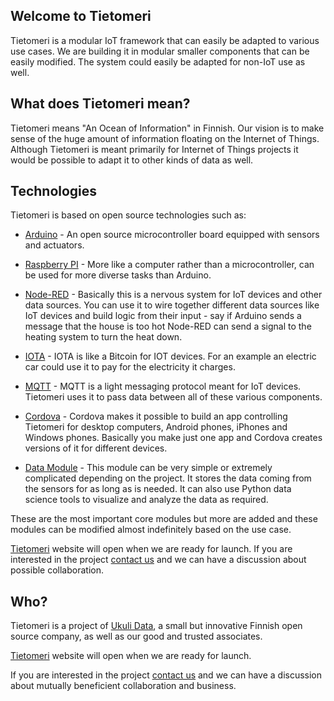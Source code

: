 ## Welcome to Tietomeri

Tietomeri is a modular IoT framework that can easily be adapted to various use cases. We are building it in modular smaller components that can be easily modified. The system could easily be adapted for non-IoT use as well.

## What does Tietomeri mean?

Tietomeri means "An Ocean of Information" in Finnish. Our vision is to make sense of the huge amount of information floating on the Internet of Things. Although Tietomeri is meant primarily for Internet of Things projects it would be possible to adapt it to other kinds of data as well. 

## Technologies
Tietomeri is based on open source technologies such as:

- [Arduino](https://github.com/Ukuli-Data/Ukuli-Tietomeri-Arduino) - An open source microcontroller board equipped with sensors and actuators. 

- [Raspberry PI](https://github.com/Ukuli-Data/Ukuli-Tietomeri-RaspberryPI) - More like a computer rather than a microcontroller, can be used for more diverse tasks than Arduino.

- [Node-RED](https://github.com/Ukuli-Data/Ukuli-Tietomeri-Node-Red) - Basically this is a nervous system for IoT devices and other data sources. You can use it to wire together different data sources like IoT devices and build logic from their input - say if Arduino sends a message that the house is too hot Node-RED can send a signal to the heating system to turn the heat down.

- [IOTA](https://github.com/Ukuli-Data/Ukuli-Tietomeri-IOTA) - IOTA is like a Bitcoin for IOT devices. For an example an electric car could use it to pay for the electricity it charges. 

- [MQTT](https://github.com/Ukuli-Data/Ukuli-Tietomeri-Message-Broker) - MQTT is a light messaging protocol meant for IoT devices. Tietomeri uses it to pass data between all of these various components.

- [Cordova](https://github.com/Ukuli-Data/Ukuli-Tietomeri-Cordova) - Cordova makes it possible to build an app controlling Tietomeri for desktop computers, Android phones, iPhones and Windows phones. Basically you make just one app and Cordova creates versions of it for different devices.

- [Data Module](https://github.com/Ukuli-Data/Ukuli-Tietomeri-Data-Analysis) - This module can be very simple or extremely complicated depending on the project. It stores the data coming from the sensors for as long as is needed. It can also use Python data science tools to visualize and analyze the data as required.

These are the most important core modules but more are added and these modules can be modified almost indefinitely based on the use case. 

[Tietomeri](https://tietomeri.digital/) website will open when we are ready for launch. If you are interested in the project [contact us](mailto:tomi.toivio@ukuli.fi) and we can have a discussion about possible collaboration.

## Who?

Tietomeri is a project of [Ukuli Data](https://ukuli.fi), a small but innovative Finnish open source company, as well as our good and trusted associates. 

[Tietomeri](https://tietomeri.digital/) website will open when we are ready for launch. 

If you are interested in the project [contact us](mailto:tomi.toivio@ukuli.fi) and we can have a discussion about mutually beneficient collaboration and business.
